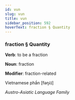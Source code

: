 ```yaml
---
id: vun
slug: vun
title: vun
sidebar_position: 592
hoverText: fraction § Quantity
---
```


### fraction § Quantity

**Verb**: to be a fraction

**Noun**: fraction

**Modifier**: fraction-related

Vietnamese phần [fəŋ˨˩]

*Austro-Asiatic Language Family*